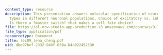 ```yaml
---
content_type: resource
description: This presentation answers molecular specification of neurotransmitter
  types in different neuronal populations, Choice of excitatory vs. inhibitory fate,
  Is there a ?master switch? that makes a cell fate choice?
file: https://ol-ocw-studio-app-production.s3.amazonaws.com/courses/9-18-developmental-neurobiology-spring-2005/dbe97bef2332040f058ab4a022452530_lec09_lena_cheng.pdf
file_type: application/pdf
resourcetype: Document
title: lec09_lena_cheng.pdf
uid: dbe97bef-2332-040f-058a-b4a022452530
---
```

